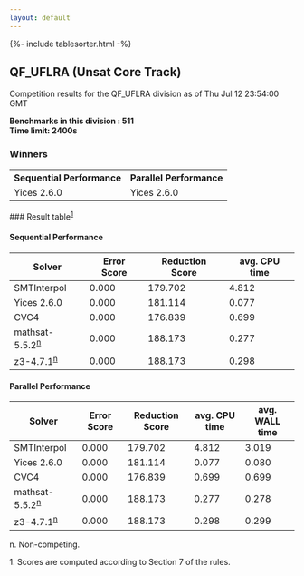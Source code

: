 ```yaml
---
layout: default
---
```

{%- include tablesorter.html -%}

##  QF_UFLRA (Unsat Core Track)

Competition results for the QF_UFLRA division as of Thu Jul 12 23:54:00 GMT

**Benchmarks in this division : 511  
Time limit: 2400s** 

### Winners
<table >
<tr>
                           <th class="center">Sequential Performance</th>
                           <th class="center">Parallel Performance</th>
                           </tr><tr class="center"><td>Yices 2.6.0</td><td>Yices 2.6.0</td></tr></table>
### Result table<sup><a href="#fn1">1</a></sup>

#### Sequential Performance

<table id="sequential" class="result sorted">
<thead><tr class="center">
  <th>Solver</th>
  <th>Error Score</th>
  <th>Reduction Score</th>
  <th>avg. CPU time</th>
</tr></thead><tr>
<td>SMTInterpol</td>
<td>0.000</td><td>179.702</td><td>4.812</td></tr><tr>
<td>Yices 2.6.0</td>
<td>0.000</td><td>181.114</td><td>0.077</td></tr><tr>
<td>CVC4</td>
<td>0.000</td><td>176.839</td><td>0.699</td></tr><tr>
<td>mathsat-5.5.2<SUP><a href="#fn">n</a></SUP></td>
<td>0.000</td><td>188.173</td><td>0.277</td></tr><tr>
<td>z3-4.7.1<SUP><a href="#fn">n</a></SUP></td>
<td>0.000</td><td>188.173</td><td>0.298</td></tr></table>

#### Parallel Performance

<table id="parallel" class="result sorted">
<thead><tr class="center">
  <th>Solver</th>
  <th>Error Score</th>
  <th>Reduction Score</th>
  <th>avg. CPU time</th>
  <th>avg. WALL time</th>
</tr></thead><tr>
<td>SMTInterpol</td>
<td>0.000</td><td>179.702</td><td>4.812</td><td>3.019</td></tr><tr>
<td>Yices 2.6.0</td>
<td>0.000</td><td>181.114</td><td>0.077</td><td>0.080</td></tr><tr>
<td>CVC4</td>
<td>0.000</td><td>176.839</td><td>0.699</td><td>0.699</td></tr><tr>
<td>mathsat-5.5.2<SUP><a href="#fn">n</a></SUP></td>
<td>0.000</td><td>188.173</td><td>0.277</td><td>0.278</td></tr><tr>
<td>z3-4.7.1<SUP><a href="#fn">n</a></SUP></td>
<td>0.000</td><td>188.173</td><td>0.298</td><td>0.299</td></tr></table>
 <span id="fn"> n. Non-competing. </span>

 <span id="fn1"> 1. Scores are computed according to Section 7 of the rules. </span>


